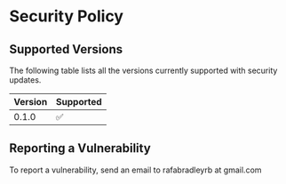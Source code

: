 # Security Policy

## Supported Versions

The following table lists all the versions currently supported with security updates.

| Version | Supported          |
| ------- | ------------------ |
| 0.1.0   | :white_check_mark: |

## Reporting a Vulnerability

To report a vulnerability, send an email to rafabradleyrb at gmail.com
